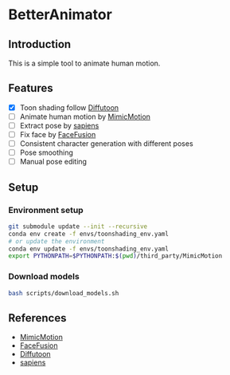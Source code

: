 # BetterAnimator

## Introduction

This is a simple tool to animate human motion.

## Features

- [x] Toon shading follow [Diffutoon](https://ecnu-cilab.github.io/DiffutoonProjectPage/)
- [ ] Animate human motion by [MimicMotion](https://github.com/Tencent/MimicMotion)
- [ ] Extract pose by [sapiens](https://github.com/facebookresearch/sapiens)
- [ ] Fix face by [FaceFusion](https://github.com/facefusion/facefusion)
- [ ] Consistent character generation with different poses
- [ ] Pose smoothing
- [ ] Manual pose editing

## Setup

### Environment setup

```bash
git submodule update --init --recursive
conda env create -f envs/toonshading_env.yaml
# or update the environment
conda env update -f envs/toonshading_env.yaml
export PYTHONPATH=$PYTHONPATH:$(pwd)/third_party/MimicMotion
```

### Download models

```bash
bash scripts/download_models.sh
```



## References

- [MimicMotion](https://github.com/Tencent/MimicMotion)
- [FaceFusion](https://github.com/facefusion/facefusion)
- [Diffutoon](https://ecnu-cilab.github.io/DiffutoonProjectPage/)
- [sapiens](https://github.com/facebookresearch/sapiens)